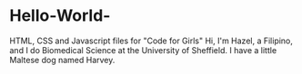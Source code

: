 # Hello-World-
HTML, CSS and Javascript files for "Code for Girls"
Hi, I'm Hazel, a Filipino, and I do Biomedical Science at the University of Sheffield. I have a little Maltese dog named Harvey. 
